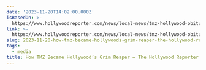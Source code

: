 ```yaml
---
date: '2023-11-20T14:02:00.000Z'
isBasedOn: >-
  https://www.hollywoodreporter.com/news/local-news/tmz-hollywood-obituaries-1235648344/
link: >-
  https://www.hollywoodreporter.com/news/local-news/tmz-hollywood-obituaries-1235648344/
slug: 2023-11-20-how-tmz-became-hollywoods-grim-reaper-the-hollywood-reporter
tags:
  - media
title: How TMZ Became Hollywood’s Grim Reaper – The Hollywood Reporter
---
```


